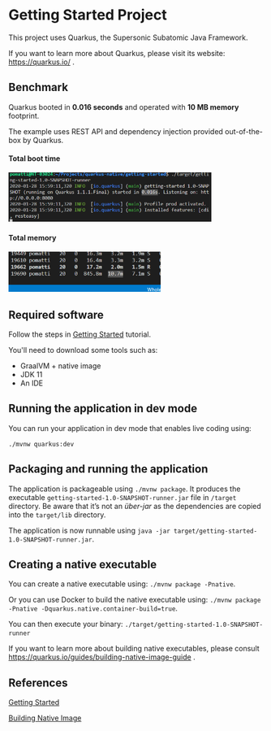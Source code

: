 # Getting Started Project

This project uses Quarkus, the Supersonic Subatomic Java Framework.

If you want to learn more about Quarkus, please visit its website: https://quarkus.io/ .

## Benchmark

Quarkus booted in **0.016 seconds** and operated with **10 MB memory** footprint.

The example uses REST API and dependency injection provided out-of-the-box by Quarkus.

#### Total boot time

<img src="docs/startup.png" width="400">

#### Total memory

<img src="docs/memory.png" width="300">

## Required software

Follow the steps in [Getting Started](https://quarkus.io/guides/getting-started) tutorial.

You'll need to download some tools such as:

- GraalVM + native image
- JDK 11
- An IDE

## Running the application in dev mode

You can run your application in dev mode that enables live coding using:
```
./mvnw quarkus:dev
```

## Packaging and running the application

The application is packageable using `./mvnw package`.
It produces the executable `getting-started-1.0-SNAPSHOT-runner.jar` file in `/target` directory.
Be aware that it’s not an _über-jar_ as the dependencies are copied into the `target/lib` directory.

The application is now runnable using `java -jar target/getting-started-1.0-SNAPSHOT-runner.jar`.

## Creating a native executable

You can create a native executable using: `./mvnw package -Pnative`.

Or you can use Docker to build the native executable using: `./mvnw package -Pnative -Dquarkus.native.container-build=true`.

You can then execute your binary: `./target/getting-started-1.0-SNAPSHOT-runner`

If you want to learn more about building native executables, please consult https://quarkus.io/guides/building-native-image-guide .

## References

[Getting Started](https://quarkus.io/guides/getting-started)

[Building Native Image](https://quarkus.io/guides/building-native-image)